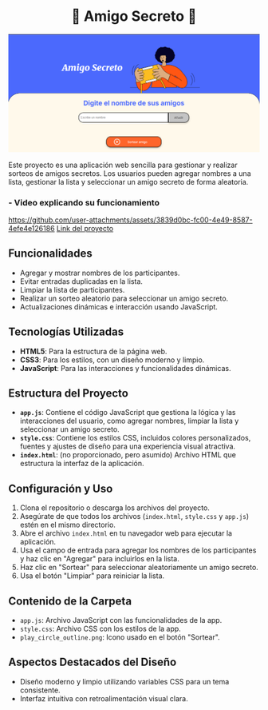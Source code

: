 <div align= "CENTER">

# 💛 Amigo Secreto 💛

</div>
<img src="img/Principal.png">

Este proyecto es una aplicación web sencilla para gestionar y realizar sorteos de amigos secretos. Los usuarios pueden agregar nombres a una lista, gestionar la lista y seleccionar un amigo secreto de forma aleatoria.

### - Video explicando su funcionamiento
https://github.com/user-attachments/assets/3839d0bc-fc00-4e49-8587-4efe4e126186
[Link del proyecto]([https://www.google.com](https://rodrigo-salva.github.io/Game-Friefd/))

## Funcionalidades

- Agregar y mostrar nombres de los participantes.
- Evitar entradas duplicadas en la lista.
- Limpiar la lista de participantes.
- Realizar un sorteo aleatorio para seleccionar un amigo secreto.
- Actualizaciones dinámicas e interacción usando JavaScript.

## Tecnologías Utilizadas

- **HTML5**: Para la estructura de la página web.
- **CSS3**: Para los estilos, con un diseño moderno y limpio.
- **JavaScript**: Para las interacciones y funcionalidades dinámicas.

## Estructura del Proyecto

- **`app.js`**: Contiene el código JavaScript que gestiona la lógica y las interacciones del usuario, como agregar nombres, limpiar la lista y seleccionar un amigo secreto.
- **`style.css`**: Contiene los estilos CSS, incluidos colores personalizados, fuentes y ajustes de diseño para una experiencia visual atractiva.
- **`index.html`**: (no proporcionado, pero asumido) Archivo HTML que estructura la interfaz de la aplicación.

## Configuración y Uso

1. Clona el repositorio o descarga los archivos del proyecto.
2. Asegúrate de que todos los archivos (`index.html`, `style.css` y `app.js`) estén en el mismo directorio.
3. Abre el archivo `index.html` en tu navegador web para ejecutar la aplicación.
4. Usa el campo de entrada para agregar los nombres de los participantes y haz clic en "Agregar" para incluirlos en la lista.
5. Haz clic en "Sortear" para seleccionar aleatoriamente un amigo secreto.
6. Usa el botón "Limpiar" para reiniciar la lista.

## Contenido de la Carpeta

- `app.js`: Archivo JavaScript con las funcionalidades de la app.
- `style.css`: Archivo CSS con los estilos de la app.
- `play_circle_outline.png`: Icono usado en el botón "Sortear".

## Aspectos Destacados del Diseño

- Diseño moderno y limpio utilizando variables CSS para un tema consistente.
- Interfaz intuitiva con retroalimentación visual clara.
